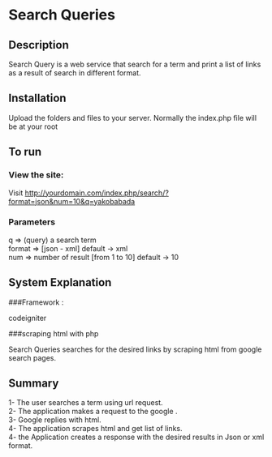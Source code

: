 Search Queries
==============

Description
------------
Search Query is a web service that search for a term and print a list of links as a result of search in different format.

Installation
------------

Upload the folders and files to your server. Normally the index.php file will be at your root

To run
------------

### View the site:

Visit http://yourdomain.com/index.php/search/?format=json&num=10&q=yakobabada

### Parameters

q => (query) a search term <br />
format => [json - xml] default -> xml <br />
num => number of result [from 1 to 10] default -> 10 <br />

System Explanation
------------------

###Framework :

codeigniter

###scraping html with php

Search Queries searches for the desired links by scraping html from google search pages.

Summary
-------
1- The user searches a term using url request. <br />
2- The application makes a request to the google . <br />
3- Google replies with html. <br />
4- The application scrapes html and get list of links. <br />
4- the Application creates a response with the desired results in Json or xml format. <br />
 



